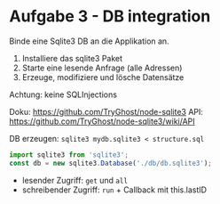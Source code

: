 # Aufgabe 3 - DB integration

Binde eine Sqlite3 DB an die Applikation an.

1. Installiere das sqlite3 Paket
2. Starte eine lesende Anfrage (alle Adressen)
3. Erzeuge, modifiziere und lösche Datensätze

Achtung: keine SQLInjections

Doku: https://github.com/TryGhost/node-sqlite3
API: https://github.com/TryGhost/node-sqlite3/wiki/API

DB erzeugen:
`sqlite3 mydb.sqlite3 < structure.sql`



```js
import sqlite3 from 'sqlite3';
const db = new sqlite3.Database('./db/db.sqlite3');
```

- lesender Zugriff: `get` und `all`
- schreibender Zugriff: `run` + Callback mit this.lastID

